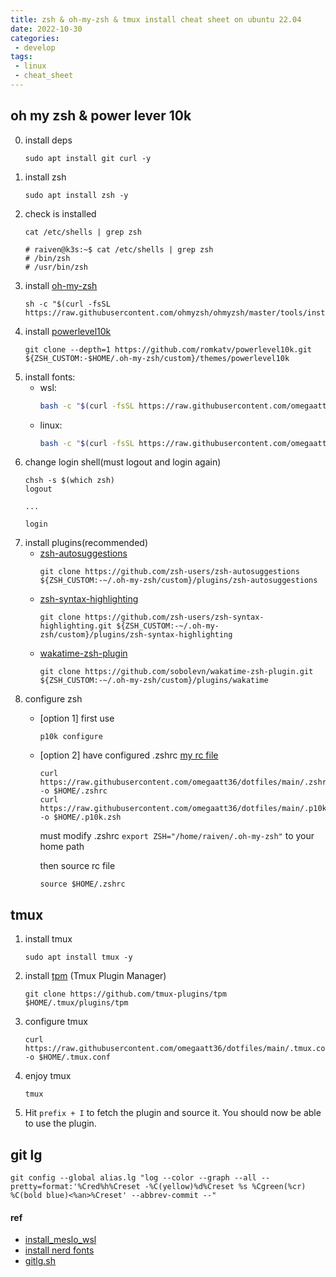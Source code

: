 ```yaml
---
title: zsh & oh-my-zsh & tmux install cheat sheet on ubuntu 22.04
date: 2022-10-30
categories:
 - develop
tags:
 - linux
 - cheat_sheet
---
```


## oh my zsh & power lever 10k

0. install deps
    ```shell
    sudo apt install git curl -y
    ```
1. install zsh
    ```shell
    sudo apt install zsh -y
    ```
2. check is installed
    ```shell
    cat /etc/shells | grep zsh

    # raiven@k3s:~$ cat /etc/shells | grep zsh
    # /bin/zsh
    # /usr/bin/zsh
    ```
3. install [oh-my-zsh](https://github.com/ohmyzsh/ohmyzsh#basic-installation)
    ```shell
    sh -c "$(curl -fsSL https://raw.githubusercontent.com/ohmyzsh/ohmyzsh/master/tools/install.sh)"
    ```
4. install [powerlevel10k](https://github.com/romkatv/powerlevel10k#oh-my-zsh)
    ```shell
    git clone --depth=1 https://github.com/romkatv/powerlevel10k.git ${ZSH_CUSTOM:-$HOME/.oh-my-zsh/custom}/themes/powerlevel10k
    ```
5. install fonts:
    - wsl:
        ```sh
        bash -c "$(curl -fsSL https://raw.githubusercontent.com/omegaatt36/dotfiles/main/install_fonts.sh)" --windows
        ```
    - linux:
        ```sh
        bash -c "$(curl -fsSL https://raw.githubusercontent.com/omegaatt36/dotfiles/main/install_fonts.sh)"
        ```
6. change login shell(must logout and login again)
    ```shell
    chsh -s $(which zsh)
    logout

    ...

    login
    ```
7. install plugins(recommended)
    - [zsh-autosuggestions](https://github.com/zsh-users/zsh-autosuggestions/blob/master/INSTALL.md#oh-my-zsh)
        ```shell
        git clone https://github.com/zsh-users/zsh-autosuggestions ${ZSH_CUSTOM:-~/.oh-my-zsh/custom}/plugins/zsh-autosuggestions
        ```
    - [zsh-syntax-highlighting](https://github.com/zsh-users/zsh-syntax-highlighting/blob/master/INSTALL.md#oh-my-zsh)
        ```shell
        git clone https://github.com/zsh-users/zsh-syntax-highlighting.git ${ZSH_CUSTOM:-~/.oh-my-zsh/custom}/plugins/zsh-syntax-highlighting
        ```
    - [wakatime-zsh-plugin](https://github.com/sobolevn/wakatime-zsh-plugin#manual)
        ```shell
        git clone https://github.com/sobolevn/wakatime-zsh-plugin.git ${ZSH_CUSTOM:-~/.oh-my-zsh/custom}/plugins/wakatime
        ```
8. configure zsh
    - [option 1] first use
        ```shell
        p10k configure
        ```
    - [option 2] have configured .zshrc
        [my rc file](https://raw.githubusercontent.com/omegaatt36/dotfiles/main/.zshrc)
        ```shell
        curl https://raw.githubusercontent.com/omegaatt36/dotfiles/main/.zshrc -o $HOME/.zshrc
        curl https://raw.githubusercontent.com/omegaatt36/dotfiles/main/.p10k.zsh -o $HOME/.p10k.zsh
        ```

        must modify .zshrc ```export ZSH="/home/raiven/.oh-my-zsh"``` to your home path

        then source rc file
        ```shell
        source $HOME/.zshrc
        ```

## tmux
1. install tmux
    ```shell
    sudo apt install tmux -y
    ```
2. install [tpm](https://github.com/tmux-plugins/tpm) (Tmux Plugin Manager)
    ```shell
    git clone https://github.com/tmux-plugins/tpm $HOME/.tmux/plugins/tpm
    ```
3. configure tmux
    ```shell
    curl https://raw.githubusercontent.com/omegaatt36/dotfiles/main/.tmux.conf -o $HOME/.tmux.conf
    ```
4. enjoy tmux
    ```shell
    tmux
    ```
5. Hit `prefix + I` to fetch the plugin and source it. You should now be able to use the plugin.

## git lg
```shell
git config --global alias.lg "log --color --graph --all --pretty=format:'%Cred%h%Creset -%C(yellow)%d%Creset %s %Cgreen(%cr) %C(bold blue)<%an>%Creset' --abbrev-commit --"
```

#### ref
- [install_meslo_wsl](https://gist.githubusercontent.com/romkatv/aa7a70fe656d8b655e3c324eb10f6a8b/raw/install_meslo_wsl.sh)
- [install nerd fonts](https://gist.github.com/matthewjberger/7dd7e079f282f8138a9dc3b045ebefa0)
- [gitlg.sh](https://gist.github.com/PinLin/d24e11b8dc9e804f795d14ddca85fc5d)
